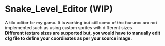 # Snake_Level_Editor (WIP)
A tile editor for my game.
It is working but still some of the features are not implemented such as using custom sprites with different sizes.<br>
<b>Different texture sizes are supported but, you would have to manually edit cfg file to define your coordinates as per your source image.</b>

